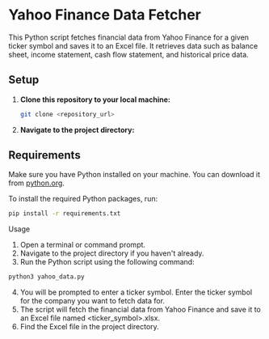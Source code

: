 # Yahoo Finance Data Fetcher

This Python script fetches financial data from Yahoo Finance for a given ticker symbol and saves it to an Excel file. It retrieves data such as balance sheet, income statement, cash flow statement, and historical price data.

## Setup

1. **Clone this repository to your local machine:**

    ```bash
    git clone <repository_url>
    ```

2. **Navigate to the project directory:**

## Requirements

Make sure you have Python installed on your machine. You can download it from [python.org](https://www.python.org/downloads/).

To install the required Python packages, run:

```bash
pip install -r requirements.txt
```


Usage
1. Open a terminal or command prompt.
2. Navigate to the project directory if you haven't already.
3. Run the Python script using the following command:
```bash
python3 yahoo_data.py
```
4. You will be prompted to enter a ticker symbol. Enter the ticker symbol for the company you want to fetch data for.
5. The script will fetch the financial data from Yahoo Finance and save it to an Excel file named <ticker_symbol>.xlsx.
6. Find the Excel file in the project directory.